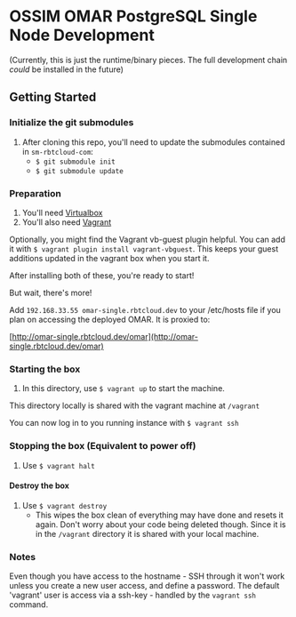 # OSSIM OMAR PostgreSQL Single Node Development
(Currently, this is just the runtime/binary pieces.  The full
development chain _could_ be installed in the future)

## Getting Started

### Initialize the git submodules
1. After cloning this repo, you'll need to update the submodules contained
in `sm-rbtcloud-com`:
    - `$ git submodule init`
    - `$ git submodule update`

### Preparation
1. You'll need [Virtualbox](http://virtualbox.org)
2. You'll also need [Vagrant](http://vagrantup.com)

Optionally, you might find the Vagrant vb-guest plugin helpful. You can add
it with `$ vagrant plugin install vagrant-vbguest`. This keeps your guest
additions updated in the vagrant box when you start it.

After installing both of these, you're ready to start!

But wait, there's more!

Add `192.168.33.55 omar-single.rbtcloud.dev` to your /etc/hosts file if 
you plan on accessing the deployed OMAR.  It is proxied to:

[http://omar-single.rbtcloud.dev/omar](http://omar-single.rbtcloud.dev/omar)

### Starting the box

1. In this directory, use `$ vagrant up` to start the machine.

This directory locally is shared with the vagrant machine at `/vagrant`

You can now log in to you running instance with `$ vagrant ssh`

### Stopping the box (Equivalent to power off)
1. Use `$ vagrant halt`

#### Destroy the box
1. Use `$ vagrant destroy`
    - This wipes the box clean of everything may have done and resets it again. Don't 
      worry about your code being deleted though. Since it is in the `/vagrant` directory
      it is shared with your local machine.

### Notes
Even though you have access to the hostname - SSH through it won't work
unless you create a new user access, and define a password.  The default
'vagrant' user is access via a ssh-key - handled by the `vagrant ssh`
command.
